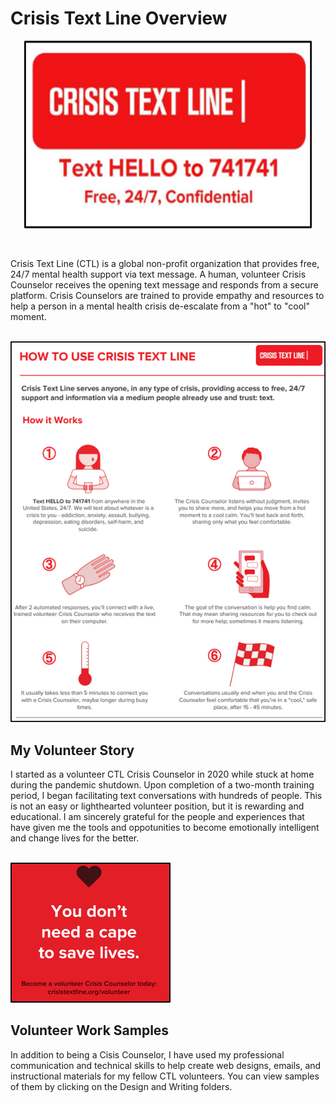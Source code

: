 # Crisis Text Line Overview

<p align="center">
  <img width="460" height="300" src="https://github.com/Mporter11/My-Writing/blob/main/Content/Screenshots/Logo.png">
</p>  
<br>

Crisis Text Line (CTL) is a global non-profit organization that provides free, 24/7 mental health support via text message. A human, volunteer Crisis Counselor receives the opening text message and responds from a secure platform. Crisis Counselors are trained to provide empathy and resources to help a person in a mental health crisis de-escalate from a "hot" to "cool" moment. 
<br>
<br>

![A screenshot of CTL How It Works process diagram](https://github.com/Mporter11/My-Writing/blob/main/Content/Screenshots/How_It_works.png) 
<br>

## My Volunteer Story
I started as a volunteer CTL Crisis Counselor in 2020 while stuck at home during the pandemic shutdown. Upon completion of a two-month training period, I began facilitating text conversations with hundreds of people. This is not an easy or lighthearted volunteer position, but it is rewarding and educational. I am sincerely grateful for the people and experiences that have given me the tools and oppotunities to become emotionally intelligent and change lives for the better. 
<br>
<br>

![A screenshot of a CTL volunteer flyer](https://github.com/Mporter11/My-Writing/blob/main/Content/Screenshots/volunteer.png)

## Volunteer Work Samples
In addition to being a Cisis Counselor, I have used my professional communication and technical skills to help create web designs, emails, and instructional materials for my fellow CTL volunteers. You can view samples of them by clicking on the Design and Writing folders. 



